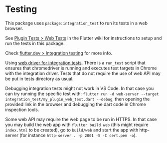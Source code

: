 # Testing

This package uses `package:integration_test` to run its tests in a web browser.

See [Plugin Tests > Web Tests](https://github.com/flutter/flutter/wiki/Plugin-Tests#web-tests) in the Flutter wiki for instructions to setup and run the tests in this package.

Check [flutter.dev > Integration testing](https://flutter.dev/docs/testing/integration-tests) for more info.

Using [web driver for integration tests](https://flutter.dev/docs/cookbook/testing/integration/introduction#6b-web). There is a `run_test` script that ensures that chromedriver is running and executes test targets in Chrome with the integration driver. Tests that do not require the use of web API may be put in tests directory as usual.

Debugging integration tests might not work in VS Code. In that case you can try running the specific test with: `flutter run -d web-server --target integration_test/my_plugin_web_test.dart --debug`, then opening the provided link in the browser and debugging the dart code in Chrome inspection tools.

Some web API may require the web page to be run in HTTPS. In that case you may build the web app with `flutter build web` (this might require `index.html` to be created), go to `build/web` and start the app with http-server (for instance `http-server . -p 2001 -S -C cert.pem -o`).